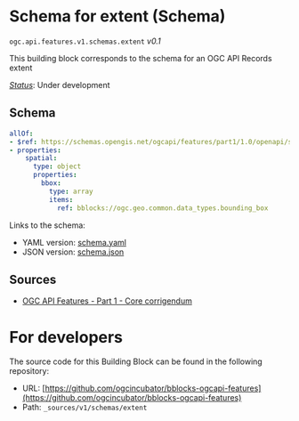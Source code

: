 
# Schema for extent (Schema)

`ogc.api.features.v1.schemas.extent` *v0.1*

This building block corresponds to the schema for an OGC API Records extent

[*Status*](http://www.opengis.net/def/status): Under development

## Schema

```yaml
allOf:
- $ref: https://schemas.opengis.net/ogcapi/features/part1/1.0/openapi/schemas/extent.yaml
- properties:
    spatial:
      type: object
      properties:
        bbox:
          type: array
          items:
            ref: bblocks://ogc.geo.common.data_types.bounding_box

```

Links to the schema:

* YAML version: [schema.yaml](https://ogcincubator.github.io/bblocks-ogcapi-features/build/annotated/api/features/v1/schemas/extent/schema.json)
* JSON version: [schema.json](https://ogcincubator.github.io/bblocks-ogcapi-features/build/annotated/api/features/v1/schemas/extent/schema.yaml)

## Sources

* [OGC API Features - Part 1 - Core corrigendum](https://docs.ogc.org/is/17-069r4/17-069r4.html)

# For developers

The source code for this Building Block can be found in the following repository:

* URL: [https://github.com/ogcincubator/bblocks-ogcapi-features](https://github.com/ogcincubator/bblocks-ogcapi-features)
* Path: `_sources/v1/schemas/extent`


